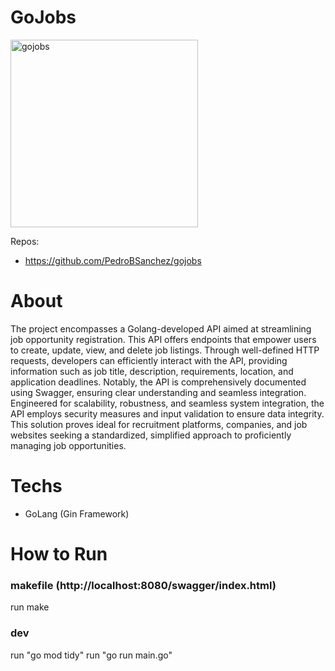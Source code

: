 # GoJobs

<img src="https://github.com/PedroBSanchez/gojobs/assets/68929967/53fc8651-8ec5-49c0-b89b-94e46cc8e18b" alt="gojobs" width="300" height="300">

Repos: 
 - https://github.com/PedroBSanchez/gojobs

# About

The project encompasses a Golang-developed API aimed at streamlining job opportunity registration. This API offers endpoints that empower users to create, update, view, and delete job listings. Through well-defined HTTP requests, developers can efficiently interact with the API, providing information such as job title, description, requirements, location, and application deadlines. Notably, the API is comprehensively documented using Swagger, ensuring clear understanding and seamless integration. Engineered for scalability, robustness, and seamless system integration, the API employs security measures and input validation to ensure data integrity. This solution proves ideal for recruitment platforms, companies, and job websites seeking a standardized, simplified approach to proficiently managing job opportunities.


# Techs

 - GoLang (Gin Framework)

# How to Run

### makefile (http://localhost:8080/swagger/index.html)
  run make

### dev
  run "go mod tidy"
  run "go run main.go"




